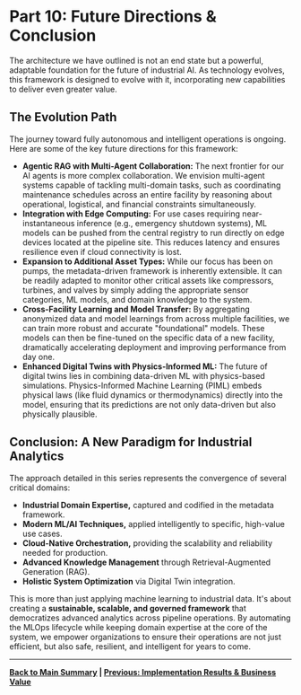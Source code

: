 # Part 10: Future Directions & Conclusion

The architecture we have outlined is not an end state but a powerful, adaptable foundation for the future of industrial AI. As technology evolves, this framework is designed to evolve with it, incorporating new capabilities to deliver even greater value.

## The Evolution Path

The journey toward fully autonomous and intelligent operations is ongoing. Here are some of the key future directions for this framework:

*   **Agentic RAG with Multi-Agent Collaboration:** The next frontier for our AI agents is more complex collaboration. We envision multi-agent systems capable of tackling multi-domain tasks, such as coordinating maintenance schedules across an entire facility by reasoning about operational, logistical, and financial constraints simultaneously.
*   **Integration with Edge Computing:** For use cases requiring near-instantaneous inference (e.g., emergency shutdown systems), ML models can be pushed from the central registry to run directly on edge devices located at the pipeline site. This reduces latency and ensures resilience even if cloud connectivity is lost.
*   **Expansion to Additional Asset Types:** While our focus has been on pumps, the metadata-driven framework is inherently extensible. It can be readily adapted to monitor other critical assets like compressors, turbines, and valves by simply adding the appropriate sensor categories, ML models, and domain knowledge to the system.
*   **Cross-Facility Learning and Model Transfer:** By aggregating anonymized data and model learnings from across multiple facilities, we can train more robust and accurate "foundational" models. These models can then be fine-tuned on the specific data of a new facility, dramatically accelerating deployment and improving performance from day one.
*   **Enhanced Digital Twins with Physics-Informed ML:** The future of digital twins lies in combining data-driven ML with physics-based simulations. Physics-Informed Machine Learning (PIML) embeds physical laws (like fluid dynamics or thermodynamics) directly into the model, ensuring that its predictions are not only data-driven but also physically plausible.

## Conclusion: A New Paradigm for Industrial Analytics

The approach detailed in this series represents the convergence of several critical domains:
*   **Industrial Domain Expertise,** captured and codified in the metadata framework.
*   **Modern ML/AI Techniques,** applied intelligently to specific, high-value use cases.
*   **Cloud-Native Orchestration,** providing the scalability and reliability needed for production.
*   **Advanced Knowledge Management** through Retrieval-Augmented Generation (RAG).
*   **Holistic System Optimization** via Digital Twin integration.

This is more than just applying machine learning to industrial data. It's about creating a **sustainable, scalable, and governed framework** that democratizes advanced analytics across pipeline operations. By automating the MLOps lifecycle while keeping domain expertise at the core of the system, we empower organizations to ensure their operations are not just efficient, but also safe, resilient, and intelligent for years to come.

---

**[Back to Main Summary](./00_main_summary.md) | [Previous: Implementation Results & Business Value](./09_business_value.md)**